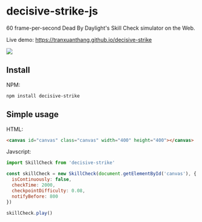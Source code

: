 # decisive-strike-js

60 frame-per-second Dead By Daylight's Skill Check simulator on the Web.

Live demo: https://tranxuanthang.github.io/decisive-strike

![](https://thumbs.gfycat.com/YoungSelfreliantAmericanquarterhorse-max-1mb.gif)

## Install

NPM:

```shell
npm install decisive-strike
```

## Simple usage

HTML:

```html
<canvas id="canvas" class="canvas" width="400" height="400"></canvas>
```

Javscript:

```javascript
import SkillCheck from 'decisive-strike'

const skillCheck = new SkillCheck(document.getElementById('canvas'), {
  isContinuously: false,
  checkTime: 2000,
  checkpointDifficulty: 0.08,
  notifyBefore: 800
})

skillCheck.play()
```
